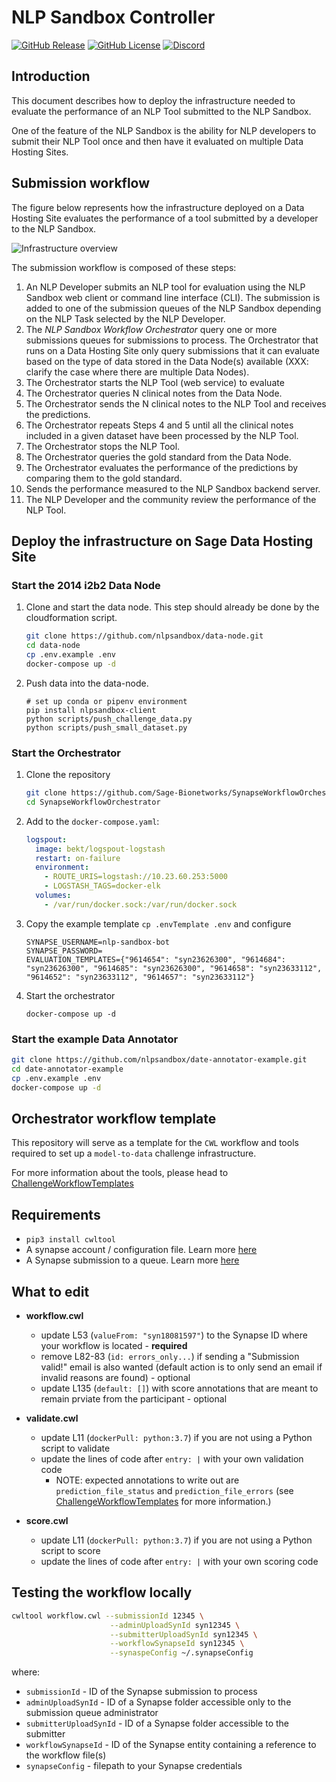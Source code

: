# NLP Sandbox Controller

[![GitHub Release](https://img.shields.io/github/release/nlpsandbox/nlpsandbox-controller.svg?include_prereleases&color=94398d&labelColor=555555&logoColor=ffffff&style=for-the-badge&logo=github)](https://github.com/nlpsandbox/nlpsandbox-controller/releases)
[![GitHub License](https://img.shields.io/github/license/nlpsandbox/nlpsandbox-controller.svg?color=94398d&labelColor=555555&logoColor=ffffff&style=for-the-badge&logo=github)](https://github.com/nlpsandbox/nlpsandbox-controller/blob/main/LICENSE)
[![Discord](https://img.shields.io/discord/770484164393828373.svg?color=94398d&labelColor=555555&logoColor=ffffff&style=for-the-badge&label=Discord&logo=discord)](https://discord.gg/Zb4ymtF "Realtime support / chat with the community and the team")

## Introduction

This document describes how to deploy the infrastructure needed to evaluate the
performance of an NLP Tool submitted to the NLP Sandbox.

One of the feature of the NLP Sandbox is the ability for NLP developers to
submit their NLP Tool once and then have it evaluated on multiple Data Hosting
Sites.

## Submission workflow

The figure below represents how the infrastructure deployed on a Data Hosting
Site evaluates the performance of a tool submitted by a developer to the NLP
Sandbox.

![Infrastructure overview](pictures/infrastructure_overview.png)

The submission workflow is composed of these steps:

1.  An NLP Developer submits an NLP tool for evaluation using the NLP Sandbox
    web client or command line interface (CLI). The submission is added to one of
    the submission queues of the NLP Sandbox depending on the NLP Task selected
    by the NLP Developer.
2.  The *NLP Sandbox Workflow Orchestrator* query one or more submissions queues
    for submissions to process. The Orchestrator that runs on a Data Hosting Site
    only query submissions that it can evaluate based on the type of data stored
    in the Data Node(s) available (XXX: clarify the case where there are multiple
    Data Nodes).
3.  The Orchestrator starts the NLP Tool (web service) to evaluate
4.  The Orchestrator queries N clinical notes from the Data Node.
5.  The Orchestrator sends the N clinical notes to the NLP Tool and receives the
    predictions.
6.  The Orchestrator repeats Steps 4 and 5 until all the clinical notes included
    in a given dataset have been processed by the NLP Tool.
7.  The Orchestrator stops the NLP Tool.
8.  The Orchestrator queries the gold standard from the Data Node.
9.  The Orchestrator evaluates the performance of the predictions by comparing
    them to the gold standard.
10. Sends the performance measured to the NLP Sandbox backend server.
11. The NLP Developer and the community review the performance of the NLP Tool.

## Deploy the infrastructure on Sage Data Hosting Site

### Start the 2014 i2b2 Data Node

1. Clone and start the data node.  This step should already be done by the
   cloudformation script.
    ```bash
    git clone https://github.com/nlpsandbox/data-node.git
    cd data-node
    cp .env.example .env
    docker-compose up -d
    ```
2. Push data into the data-node.
    ```
    # set up conda or pipenv environment
    pip install nlpsandbox-client
    python scripts/push_challenge_data.py
    python scripts/push_small_dataset.py
    ```

### Start the Orchestrator

1. Clone the repository
    ```bash
    git clone https://github.com/Sage-Bionetworks/SynapseWorkflowOrchestrator.git
    cd SynapseWorkflowOrchestrator
    ```
2. Add to the `docker-compose.yaml`:
    ```yaml
    logspout:
      image: bekt/logspout-logstash
      restart: on-failure
      environment:
        - ROUTE_URIS=logstash://10.23.60.253:5000
        - LOGSTASH_TAGS=docker-elk
      volumes:
        - /var/run/docker.sock:/var/run/docker.sock
    ```
3. Copy the example template `cp .envTemplate .env` and configure
    ```text
    SYNAPSE_USERNAME=nlp-sandbox-bot
    SYNAPSE_PASSWORD=
    EVALUATION_TEMPLATES={"9614654": "syn23626300", "9614684": "syn23626300", "9614685": "syn23626300", "9614658": "syn23633112", "9614652": "syn23633112", "9614657": "syn23633112"}
    ```
4. Start the orchestrator
    ```
    docker-compose up -d
    ```



### Start the example Data Annotator

```bash
git clone https://github.com/nlpsandbox/date-annotator-example.git
cd date-annotator-example
cp .env.example .env
docker-compose up -d
```


## Orchestrator workflow template

This repository will serve as a template for the `CWL` workflow and tools required to set up a `model-to-data` challenge infrastructure.

For more information about the tools, please head to [ChallengeWorkflowTemplates](https://github.com/Sage-Bionetworks/ChallengeWorkflowTemplates)


## Requirements
* `pip3 install cwltool`
* A synapse account / configuration file.  Learn more [here](https://docs.synapse.org/articles/client_configuration.html#for-developers)
* A Synapse submission to a queue.  Learn more [here](https://docs.synapse.org/articles/evaluation_queues.html#submissions)

## What to edit

* **workflow.cwl**
  - update L53 (`valueFrom: "syn18081597"`) to the Synapse ID where your workflow is located - **required**
  - remove L82-83 (`id: errors_only...`) if sending a "Submission valid!" email is also wanted (default action is to only send an email if invalid reasons are found) - optional
  - update L135 (`default: []`) with score annotations that are meant to remain prviate from the participant - optional

*  **validate.cwl**
   - update L11 (`dockerPull: python:3.7`) if you are not using a Python script to validate
   - update the lines of code after `entry: |` with your own validation code
      - NOTE: expected annotations to write out are `prediction_file_status` and `prediction_file_errors` (see [ChallengeWorkflowTemplates](https://github.com/Sage-Bionetworks/ChallengeWorkflowTemplates#validation-validatecwl) for more information.)

* **score.cwl**
  - update L11 (`dockerPull: python:3.7`) if you are not using a Python script to score
  - update the lines of code after `entry: |` with your own scoring code


## Testing the workflow locally

```bash
cwltool workflow.cwl --submissionId 12345 \
                      --adminUploadSynId syn12345 \
                      --submitterUploadSynId syn12345 \
                      --workflowSynapseId syn12345 \
                      --synaspeConfig ~/.synapseConfig
```
where:
* `submissionId` - ID of the Synapse submission to process
* `adminUploadSynId` - ID of a Synapse folder accessible only to the submission queue administrator
* `submitterUploadSynId` - ID of a Synapse folder accessible to the submitter
* `workflowSynapseId` - ID of the Synapse entity containing a reference to the workflow file(s)
* `synapseConfig` - filepath to your Synapse credentials
